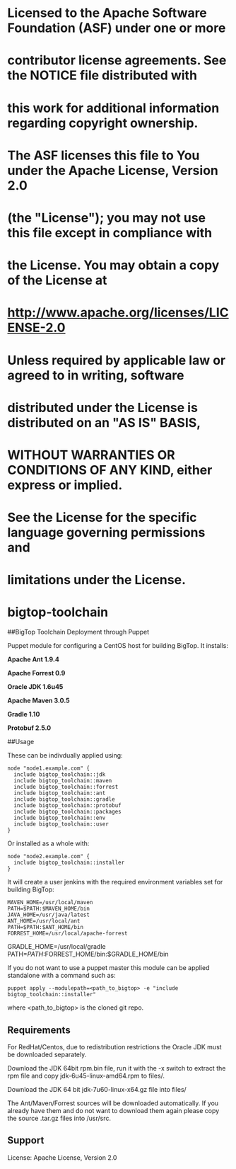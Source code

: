 # Licensed to the Apache Software Foundation (ASF) under one or more
# contributor license agreements.  See the NOTICE file distributed with
# this work for additional information regarding copyright ownership.
# The ASF licenses this file to You under the Apache License, Version 2.0
# (the "License"); you may not use this file except in compliance with
# the License.  You may obtain a copy of the License at
#
#     http://www.apache.org/licenses/LICENSE-2.0
#
# Unless required by applicable law or agreed to in writing, software
# distributed under the License is distributed on an "AS IS" BASIS,
# WITHOUT WARRANTIES OR CONDITIONS OF ANY KIND, either express or implied.
# See the License for the specific language governing permissions and
# limitations under the License.

bigtop-toolchain
===============

##BigTop Toolchain Deployment through Puppet

Puppet module for configuring a CentOS host for building BigTop. It installs:

**Apache Ant 1.9.4**

**Apache Forrest 0.9**

**Oracle JDK 1.6u45**

**Apache Maven 3.0.5**

**Gradle 1.10**

**Protobuf 2.5.0**

##Usage

These can be indivdually applied using:


	node "node1.example.com" {
	  include bigtop_toolchain::jdk
	  include bigtop_toolchain::maven
	  include bigtop_toolchain::forrest
	  include bigtop_toolchain::ant
	  include bigtop_toolchain::gradle
	  include bigtop_toolchain::protobuf
	  include bigtop_toolchain::packages
	  include bigtop_toolchain::env
	  include bigtop_toolchain::user
	}

Or installed as a whole with:

	node "node2.example.com" {
	  include bigtop_toolchain::installer
	}

It will create a user jenkins with the required  environment variables set for
building BigTop:

	MAVEN_HOME=/usr/local/maven
	PATH=$PATH:$MAVEN_HOME/bin
	JAVA_HOME=/usr/java/latest
	ANT_HOME=/usr/local/ant
	PATH=$PATH:$ANT_HOME/bin
	FORREST_HOME=/usr/local/apache-forrest
  GRADLE_HOME=/usr/local/gradle
  PATH=$PATH:$FORREST_HOME/bin:$GRADLE_HOME/bin

If you do not want to use a puppet master this module can be applied
standalone with a command such as:

	puppet apply --modulepath=<path_to_bigtop> -e "include bigtop_toolchain::installer"

where <path_to_bigtop> is the cloned git repo.

## Requirements

For RedHat/Centos, due to redistribution restrictions the Oracle JDK must be downloaded separately.

Download the JDK 64bit rpm.bin file, run it with the -x switch to extract the
rpm file and copy jdk-6u45-linux-amd64.rpm to files/.

Download the JDK 64 bit jdk-7u60-linux-x64.gz file into files/

The Ant/Maven/Forrest sources will be downloaded automatically. If you already
have them and do not want to download them again please copy the source
.tar.gz files into /usr/src.

## Support

License: Apache License, Version 2.0

